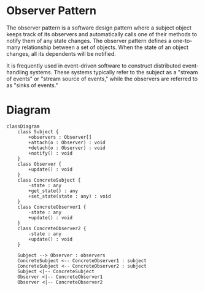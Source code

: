 # Observer Pattern
The observer pattern is a software design pattern where a subject object keeps track of its observers and automatically calls one of their methods to notify them of any state changes.
The observer pattern defines a one-to-many relationship between a set of objects. When the state of an object changes, all its dependents will be notified.

It is frequently used in event-driven software to construct distributed event-handling systems. These systems typically refer to the subject as a "stream of events" or "stream source of events," while the observers are referred to as "sinks of events."

# Diagram
```mermaid
classDiagram
    class Subject {
        +observers : Observer[]
        +attach(o : Observer) : void
        +detach(o : Observer) : void
        +notify() : void
    }
    class Observer {
        +update() : void
    }
    class ConcreteSubject {
        -state : any
        +get_state() : any
        +set_state(state : any) : void
    }
    class ConcreteObserver1 {
        -state : any
        +update() : void
    }
    class ConcreteObserver2 {
        -state : any
        +update() : void
    }

    Subject --> Observer : observers
    ConcreteSubject <-- ConcreteObserver1 : subject
    ConcreteSubject <-- ConcreteObserver2 : subject
    Subject <|-- ConcreteSubject
    Observer <|-- ConcreteObserver1
    Observer <|-- ConcreteObserver2
```